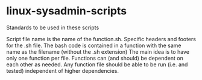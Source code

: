 # linux-sysadmin-scripts
Standards to be used in these scripts

Script file name is the name of the function.sh.
Specific headers and footers for the .sh file.
The bash code is contained in a function with the same name as the filename (without the .sh extension)
The main idea is to have only one function per file.
Functions can (and should) be dependent on each other as needed.
Any function file should be able to be run (i.e. and tested) independent of higher dependencies.

